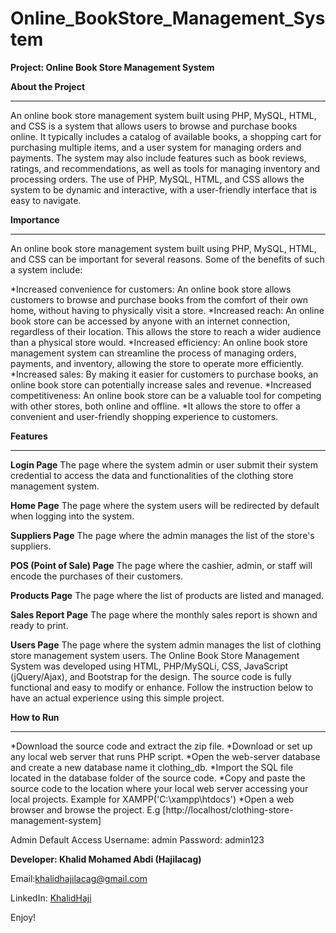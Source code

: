 # Online_BookStore_Management_System
**Project: Online Book Store Management System**

**About the Project**
____________________

An online book store management system built using PHP, MySQL, HTML, and CSS is a system that allows users to browse and purchase books online. 
It typically includes a catalog of available books, a shopping cart for purchasing multiple items, and a user system for managing orders and payments. 
The system may also include features such as book reviews, ratings, and recommendations, as well as tools for managing inventory and processing orders. 
The use of PHP, MySQL, HTML, and CSS allows the system to be dynamic and interactive, with a user-friendly interface that is easy to navigate.

**Importance**
_________________

An online book store management system built using PHP, MySQL, HTML, and CSS can be important for several reasons. Some of the benefits of such a system include:

*Increased convenience for customers: An online book store allows customers to browse and purchase books from the comfort of their own home, without having to physically visit a store.
*Increased reach: An online book store can be accessed by anyone with an internet connection, regardless of their location. This allows the store to reach a wider audience than a physical store would.
*Increased efficiency: An online book store management system can streamline the process of managing orders, payments, and inventory, allowing the store to operate more efficiently.
*Increased sales: By making it easier for customers to purchase books, an online book store can potentially increase sales and revenue.
*Increased competitiveness: An online book store can be a valuable tool for competing with other stores, both online and offline. 
*It allows the store to offer a convenient and user-friendly shopping experience to customers.


**Features**
___________
**Login Page**
The page where the system admin or user submit their system credential to access the data and functionalities of the clothing store management system.

**Home Page**
The page where the system users will be redirected by default when logging into the system.

**Suppliers Page**
The page where the admin manages the list of the store's suppliers.

**POS (Point of Sale) Page**
​​​​​​​The page where the cashier, admin, or staff will encode the purchases of their customers.

**Products Page**
​​​​​​​​​​​​​​The page where the list of products are listed and managed.

**Sales Report Page**
​​​​​​​The page where the monthly sales report is shown and ready to print.​​​​​​​

**Users Page**
​​​​​​​The page where the system admin manages the list of clothing store management system users.​​​​​​​
The Online Book Store Management System was developed using HTML, PHP/MySQLi, CSS, JavaScript (jQuery/Ajax), and Bootstrap for the design. 
The source code is fully functional and easy to modify or enhance. Follow the instruction below to have an actual experience using this simple project.

**How to Run**
____________

*Download the source code and extract the zip file.
*Download or set up any local web server that runs PHP script.
*Open the web-server database and create a new database name it clothing_db.
*Import the SQL file located in the database folder of the source code.
*Copy and paste the source code to the location where your local web server accessing your local projects. Example for XAMPP('C:\xampp\htdocs')
*Open a web browser and browse the project. E.g [http://localhost/clothing-store-management-system]

Admin Default Access
Username: admin
Password: admin123

**Developer: Khalid Mohamed Abdi (Hajilacag)**

Email:khalidhajilacag@gmail.com  

LinkedIn: [KhalidHaji](https://www.linkedin.com/in/khalid-mohamed-abdi-hajilacag-03b42a1b2/)

Enjoy!
